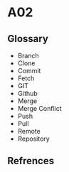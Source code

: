 # A02

## Glossary
- Branch
- Clone
- Commit
- Fetch
- GIT
- Github
- Merge
- Merge Conflict
- Push
- Pull
- Remote
- Repository

## Refrences
